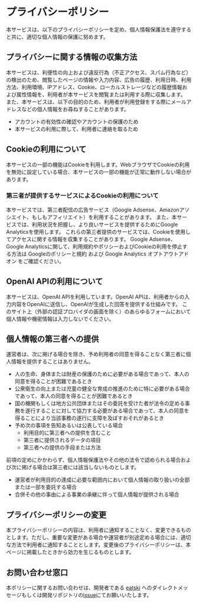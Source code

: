 # プライバシーポリシー
本サービスは、以下のプライバシーポリシーを定め、個人情報保護法を遵守すると共に、適切な個人情報の保護に努めます。

## プライバシーに関する情報の収集方法
本サービスは、利便性の向上および違反行為（不正アクセス、スパム行為など）の検出のため、閲覧したページの情報や入力内容、広告の履歴、利用日時、利用方法、利用環境、IPアドレス、Cookie、ローカルストレージなどの履歴情報および属性情報を、利用者が本サービスを閲覧または利用する際に収集します。
また、本サービスは、以下の目的のため、利用者が利用登録をする際にメールアドレスなどの個人情報をお尋ねすることがあります。

- アカウントの有効性の確認やアカウントの保護のため
- 本サービスの利用に際して、利用者に連絡を取るため

## Cookieの利用について
本サービスの一部の機能はCookieを利用します。WebブラウザでCookieの利用を無効に設定している場合、本サービスの一部の機能が正常に動作しない場合があります。

### 第三者が提供するサービスによるCookieの利用について
本サービスでは、第三者配信の広告サービス（Google Adsense、Amazonアソシエイト、もしもアフィリエイト）を利用することがあります。
また、本サービスでは、利用状況を把握し、より良いサービスを提供するためにGoogle Analyticsを使用します。
これらの第三者提供のサービスでは、Cookieを使用してアクセスに関する情報を収集することがあります。
Google Adsense、Google Analyticsに関して、利用規約やポリシーおよびCookieの利用を停止する方法は Googleのポリシーと規約 および Google Analytics オプトアウトアドオン をご確認ください。

## OpenAI APIの利用について
本サービスは、OpenAI APIを利用しています。OpenAI APIは、利用者からの入力内容をOpenAIに送信し、OpenAIが生成した回答を提供する仕組みです。
このサイト上（外部の認証プロバイダの画面を除く）のあらゆるフォームにおいて個人情報や機密情報は入力しないでください。

## 個人情報の第三者への提供
運営者は、次に掲げる場合を除き、予め利用者の同意を得ることなく第三者に個人情報を提供することはありません。

- 人の生命、身体または財産の保護のために必要がある場合であって、本人の同意を得ることが困難であるとき
- 公衆衛生の向上または児童の健全な育成の推進のために特に必要がある場合であって、本人の同意を得ることが困難であるとき
- 国の機関もしくは地方公共団体またはその委託を受けた者が法令の定める事務を遂行することに対して協力する必要がある場合であって、本人の同意を得ることにより当該事務の遂行に支障を及ぼすおそれがあるとき
- 予め次の事項を告知あるいは公表している場合
  - 利用目的に第三者への提供を含むこと
  - 第三者に提供されるデータの項目
  - 第三者への提供の手段または方法

前項の定めにかかわらず、個人情報保護法やその他の法令で認められる場合および次に掲げる場合は第三者には該当しないものとします。

- 運営者が利用目的の達成に必要な範囲内において個人情報の取り扱いの全部または一部を委託する場合
- 合併その他の事由による事業の承継に伴って個人情報が提供される場合

## プライバシーポリシーの変更
本プライバシーポリシーの内容は、利用者に通知することなく、変更できるものとします。ただし、重要な変更がある場合や運営者が別途定める場合には、適切な方法で利用者に通知することとします。変更後のプライバシーポリシーは、本ページに掲載したときから効力を生じるものとします。

## お問い合わせ窓口
本ポリシーに関するお問い合わせは、開発者である [eatski](https://twitter.com/eatski629) へのダイレクトメッセージもしくは開発リポジトリの[issue](https://github.com/eatski/yesonor/issues)にてお願いいたします。